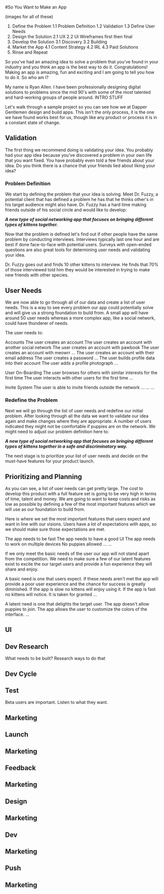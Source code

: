 #So You Want to Make an App

(images for all of these)

1. Define the Problem
  1.1 Problem Definition
  1.2 Validation
  1.3 Define User Needs
2. Design the Solution
  2.1 UX
  2.2 UI
  Wireframes first then final
3. Develop the Solution
  3.1 Discovery
  3.2 Building
4. Market the App
  4.1 Content Strategy
  4.2 IRL
  4.3 Paid Solutions
5. Rinse and Repeat


So you've had an amazing idea to solve a problem that you've found in your industry and you think an app is the best way to do it. Congratulations! Making an app is amazing, fun and exciting and I am going to tell you how to do it. So who am I?

My name is Ryan Allen. I have been professionally designing digital solutions to problems since the mid 90's with some of the most talented and hard-working groups of people around.  INTRO STUFF

Let's walk through a sample project so you can see how we at Dapper Gentlemen design and build apps. This isn't the only process, it is the one we have found works best for us, though like any product or process it is in a constant state of change.

## Validation
The first thing we recommend doing is validating your idea. You probably had your app idea because you've discovered a problem in your own life that you want fixed. You have probably even told a few friends about your idea. Do you think there is a chance that your friends lied about liking your idea?

### Problem Definition
We start by defining the problem that your idea is solving. Meet Dr. Fuzzy, a potential client that has defined a problem he has that he thinks other's in his target audience might also have. Dr. Fuzzy has a hard time making friends outside of his social circle and would like to develop:

***A new type of social networking app that focuses on bringing different types of kittens together.***

Now that the problem is defined let's find out if other people have the same problem by conducting interviews. Interviews typically last one hour and are best if done face-to-face with potential users. Surveys with open-ended questions are also great tools for determining user needs and validating your idea. 

Dr. Fuzzy goes out and finds 10 other kittens to interview. He finds that 70% of those interviewed told him they would be interested in trying to make new friends with other species.


## User Needs
We are now able to go through all of our data and create a list of user needs. This is a way to see every problem our app could potentially solve and will give us a strong foundation to build from. A small app will have around 50 user needs whereas a more complex app, like a social network, could have thunderer of needs. 

The user needs to:

Accounts
	The user creates an account
		The user creates an account with another social network
			The user creates an account with pawbook
      The user creates an account with meowrr
			...
		The user creates an account with their email address
			The user creates a password
      ...
	The user builds profile data into their account
		The user adds a profile photograph
		...

User On-Boarding
	The user browses for others with similar interests for the first time
	The user interacts with other users for the first time
	...

Invite System
	The user is able to invite friends outside the network
	...
...
...



### Redefine the Problem
Next we will go through the list of user needs and redefine our initial problem. After looking through all the data we want to validate our idea again and make changes where they are appropriate. A number of users indicated they might not be comfortable if puppies are on the network. We might need to adjust our problem definition here to:

***A new type of social networking app that focuses on bringing different types of kittens together in a safe and discriminatory way.***


The next stage is to prioritize your list of user needs and decide on the must-have features for your product launch.

## Prioritizing and Planning
As you can see, a list of user needs can get pretty large. The cost to develop this product with a full feature set is going to be very high in terms of time, talent and money. We are going to want to keep costs and risks as low as possible by defining a few of the most important features which we will use as our foundation to build from.

Here is where we set the most important features that users expect and want in line with our visions. Users have a lot of expectations with apps, so we should make sure those expectations are met.

The app needs to be fast
The app needs to have a good UI
The app needs to work on multiple devices
No puppies allowed
...
...

If we only meet the basic needs of the user our app will not stand apart from the competition. We need to make sure a few of our latent features exist to excite the our target users and provide a fun experience they will share and enjoy. 

A basic need is one that users expect. If these needs aren't met the app will provide a poor user experience and the chance for success is greatly diminished.
  If the app is slow no kittens will enjoy using it. 
  If the app is fast no kittens will notice. It is taken for granted
  ...

A latent need is one that delights the target user.
  The app doesn't allow puppies to join.
  The app allows the user to customize the colors of the interface.
  ...

## UI

## Dev Research

What needs to be built?
Research ways to do that

## Dev Cycle

## Test

Beta users are important. Listen to what they want.

## Marketing

## Launch

## Marketing

## Feedback

## Marketing

## Design

## Marketing

## Dev

## Marketing

## Push

## Marketing


